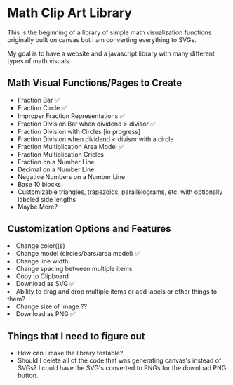<h1>Math Clip Art Library</h1>

This is the beginning of a library of simple math visualization functions originally built on canvas but I am converting everything to SVGs.


My goal is to have a website and a javascript library with many different types of math visuals.

<h2> Math Visual Functions/Pages to Create </h2>
<ul>
<li> Fraction Bar ✅</li>
<li> Fraction Circle ✅</li>
<li> Improper Fraction Representations ✅</li>
<li> Fraction Division Bar when dividend > divisor ✅</li></li>
<li> Fraction Division with Circles [in progress]</li>
<li> Fraction Division when dividend < divisor with a circle </li>
<li> Fraction Multiplication Area Model ✅</li> 
 <li> Fraction Multiplication Cricles </li>
<li> Fraction on a Number Line</li>
<li> Decimal on a Number Line</li>
<li> Negative Numbers on a Number Line</li>
<li> Base 10 blocks</li>
<li> Customizable triangles, trapezoids, parallelograms, etc. with optionally labeled side lengths</li>
<li> Maybe More?</li>
</ul>

<h2> Customization Options and Features </h2>
<li> Change color((s)</li>
<li> Change model (circles/bars/area model) ✅</li>
<li> Change line width</li>
<li> Change spacing between multiple items </li>
<li> Copy to Clipboard</li>
<li> Download as SVG ✅</li>
<li> Ability to drag and drop multiple items or add labels or other things to them?</li>
<li> Change size of image ??</li>
<li> Download as PNG ✅ </li>


<h2> Things that I need to figure out </h2>
<ul>
<li> How can I make the library testable? </li>
 <li> Should I delete all of the code that was generating canvas's instead of SVGs? I could have the SVG's converted to PNGs for the download PNG button. </li>
</ul>
